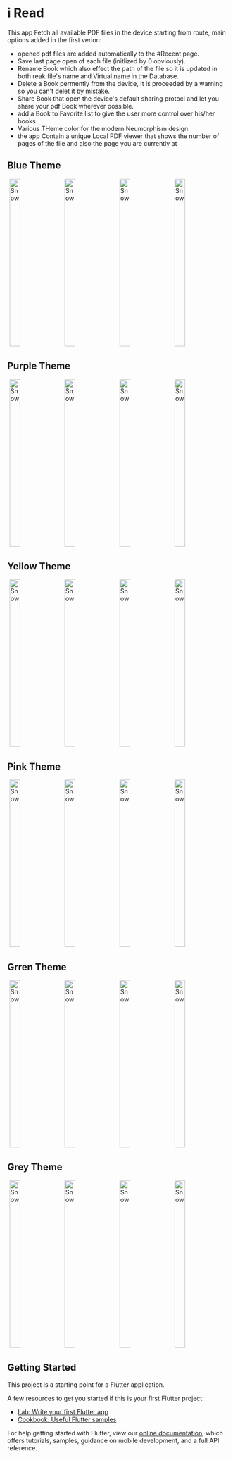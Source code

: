 # i Read

This app Fetch all available PDF files in the device starting from route, main options added in the first verion:
- opened pdf files are added automatically to the #Recent page.
- Save last page open of each file (initlized by 0 obviously).
- Rename Book which also effect the path of the file so it is updated in both reak file's name and Virtual name in the Database. 
- Delete a Book permently from the device, It is proceeded by a warning so you can't delet it by mistake.
- Share Book that open the device's default sharing protocl and let you share your pdf Book wherever possible.
- add a Book to Favorite list to give the user more control over his/her books 
- Various THeme color for the modern Neumorphism design.
- the app Contain a unique Local PDF viewer that shows the number of pages of the file and also the page you are currently at

<h2>Blue Theme </h2>

<div>
 <img src="https://github.com/Fethi1/I-Read/blob/master/screenshots/Home.png" alt="Snow" width="22%" height="380" hspace="1%">
 <img src="https://github.com/Fethi1/I-Read/blob/master/screenshots/Favorite.png" alt="Snow" width="22%" height="380" hspace="1%">
 <img src="https://github.com/Fethi1/I-Read/blob/master/screenshots/Recent.png" alt="Snow" width="22%" height="380" hspace="1%">
 <img src="https://github.com/Fethi1/I-Read/blob/master/screenshots/Settings.png" alt="Snow" width="22%" height="380" hspace="1%">
</div>

<h2>Purple Theme </h2>


<div>
<img src="https://github.com/Fethi1/I-Read/blob/master/screenshots/Home – 1.png" alt="Snow" width="22%" height="380" hspace="1%">
<img src="https://github.com/Fethi1/I-Read/blob/master/screenshots/Favorite – 1.png" alt="Snow" width="22%" height="380" hspace="1%"> 
<img src="https://github.com/Fethi1/I-Read/blob/master/screenshots/Recent – 1.png" alt="Snow" width="22%" height="380" hspace="1%"> 
<img src="https://github.com/Fethi1/I-Read/blob/master/screenshots/Settings – 1.png" alt="Snow" width="22%" height="380" hspace="1%"> 
</div>
<h2>Yellow Theme </h2>
<div>
<img src="https://github.com/Fethi1/I-Read/blob/master/screenshots/Home – 2.png" alt="Snow" width="22%" height="380" hspace="1%">
<img src="https://github.com/Fethi1/I-Read/blob/master/screenshots/Favorite – 2.png" alt="Snow" width="22%" height="380" hspace="1%"> 
<img src="https://github.com/Fethi1/I-Read/blob/master/screenshots/Recent – 2.png" alt="Snow" width="22%" height="380" hspace="1%"> 
<img src="https://github.com/Fethi1/I-Read/blob/master/screenshots/Settings – 2.png" alt="Snow" width="22%" height="380" hspace="1%"> 
</div>
<h2>Pink Theme </h2>
<div>
<img src="https://github.com/Fethi1/I-Read/blob/master/screenshots/Home – 3.png" alt="Snow" width="22%" height="380" hspace="1%">
<img src="https://github.com/Fethi1/I-Read/blob/master/screenshots/Favorite – 3.png" alt="Snow" width="22%" height="380" hspace="1%"> 
<img src="https://github.com/Fethi1/I-Read/blob/master/screenshots/Recent – 3.png" alt="Snow" width="22%" height="380" hspace="1%"> 
<img src="https://github.com/Fethi1/I-Read/blob/master/screenshots/Settings – 3.png" alt="Snow" width="22%" height="380" hspace="1%"> 
</div>
<h2>Grren Theme </h2>
<img src="https://github.com/Fethi1/I-Read/blob/master/screenshots/Home – 4.png" alt="Snow" width="22%" height="380" hspace="1%">
<img src="https://github.com/Fethi1/I-Read/blob/master/screenshots/Favorite – 4.png" alt="Snow" width="22%" height="380" hspace="1%"> 
<img src="https://github.com/Fethi1/I-Read/blob/master/screenshots/Recent – 4.png" alt="Snow" width="22%" height="380" hspace="1%"> 
<img src="https://github.com/Fethi1/I-Read/blob/master/screenshots/Settings – 4.png" alt="Snow" width="22%" height="380" hspace="1%"> 
</div>

<h2>Grey Theme </h2>

<div>
<img src="https://github.com/Fethi1/I-Read/blob/master/screenshots/Home – 5.png" alt="Snow" width="22%" height="380" hspace="1%">
<img src="https://github.com/Fethi1/I-Read/blob/master/screenshots/Favorite – 5.png" alt="Snow" width="22%" height="380" hspace="1%"> 
<img src="https://github.com/Fethi1/I-Read/blob/master/screenshots/Recent – 5.png" alt="Snow" width="22%" height="380" hspace="1%"> 
<img src="https://github.com/Fethi1/I-Read/blob/master/screenshots/Settings – 5.png" alt="Snow" width="22%" height="380" hspace="1%"> 
</div>


## Getting Started

This project is a starting point for a Flutter application.

A few resources to get you started if this is your first Flutter project:

- [Lab: Write your first Flutter app](https://flutter.dev/docs/get-started/codelab)
- [Cookbook: Useful Flutter samples](https://flutter.dev/docs/cookbook)

For help getting started with Flutter, view our
[online documentation](https://flutter.dev/docs), which offers tutorials,
samples, guidance on mobile development, and a full API reference.
